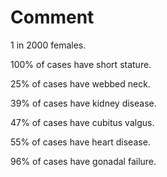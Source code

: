 # Comment

1 in 2000 females.

100% of cases have short stature.

25% of cases have webbed neck.

39% of cases have kidney disease.

47% of cases have cubitus valgus.

55% of cases have heart disease.

96% of cases have gonadal failure.
